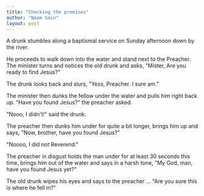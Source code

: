 ```yaml
---
title: "Checking the premises"
author: "Noam Sain"
layout: post
---
```


A drunk stumbles along a baptismal service on Sunday afternoon down by the river.

He proceeds to walk down into the water and stand next to the Preacher. The minister turns and notices the old drunk and asks, "Mister, Are you ready to find Jesus?"

The drunk looks back and slurs, "Yess, Preacher. I sure am."

The minister then dunks the fellow under the water and pulls him right back up. "Have you found Jesus?" the preacher asked.

"Nooo, I didn't!" said the drunk.

The preacher then dunks him under for quite a bit longer, brings him up and says, "Now, brother, have you found Jesus?"

"Noooo, I did not Reverend."

The preacher in disgust holds the man under for at least 30 seconds this time, brings him out of the water and says in a harsh tone, "My God, man, have you found Jesus yet?"

The old drunk wipes his eyes and says to the preacher ... "Are you sure this is where he fell in?"

